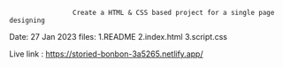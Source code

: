                     Create a HTML & CSS based project for a single page designing
   Date: 27 Jan 2023
   files: 1.README 
          2.index.html
          3.script.css
  
  
  Live link : https://storied-bonbon-3a5265.netlify.app/
       
